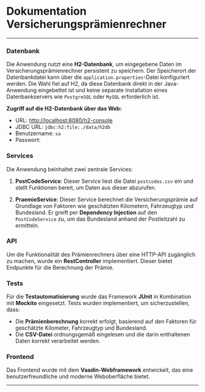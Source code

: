 # Dokumentation Versicherungsprämienrechner

--- 
### Datenbank

Die Anwendung nutzt eine **H2-Datenbank**, um eingegebene Daten im Versicherungsprämienrechner persistent zu speichern. Der Speicherort der Datenbankdatei kann über die `application.properties`-Datei konfiguriert werden. Die Wahl fiel auf H2, da diese Datenbank direkt in der Java-Anwendung eingebettet ist und keine separate Installation eines Datenbankservers wie `PostgreSQL` oder `MySQL` erforderlich ist.

**Zugriff auf die H2-Datenbank über das Web:**

- URL: [http://localhost:8080/h2-console](http://localhost:8080/h2-console)
- JDBC URL: `jdbc:h2:file:./data/h2db`
- Benutzername: `sa`
- Passwort:
  
### Services

Die Anwendung beinhaltet zwei zentrale Services:

1. **PostCodeService**: Dieser Service liest die Datei `postcodes.csv` ein und stellt Funktionen bereit, um Daten aus dieser abzurufen.
    
2. **PraemieService**: Dieser Service berechnet die Versicherungsprämie auf Grundlage von Faktoren wie geschätzten Kilometern, Fahrzeugtyp und Bundesland. Er greift per **Dependency Injection** auf den `PostCodeService` zu, um das Bundesland anhand der Postleitzahl zu ermitteln.

### API

Um die Funktionalität des Prämienrechners über eine HTTP-API zugänglich zu machen, wurde ein **RestController** implementiert. 
Dieser bietet Endpunkte für die Berechnung der Prämie.

### Tests

Für die **Testautomatisierung** wurde das Framework **JUnit** in Kombination mit **Mockito** eingesetzt. Tests wurden implementiert, um sicherzustellen, dass:

- Die **Prämienberechnung** korrekt erfolgt, basierend auf den Faktoren für geschätzte Kilometer, Fahrzeugtyp und Bundesland.
- Die **CSV-Datei** ordnungsgemäß eingelesen und die darin enthaltenen Daten korrekt verarbeitet werden.

### Frontend
Das Frontend wurde mit dem **Vaadin-Webframework** entwickelt, das eine benutzerfreundliche und moderne Weboberfläche bietet.

---
